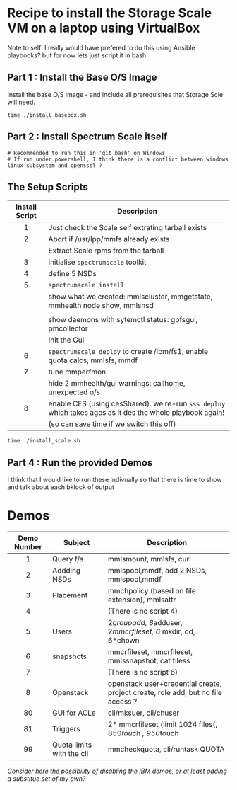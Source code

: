 Recipe to install the Storage Scale VM on a laptop using VirtualBox
===================================================================

Note to self: I really would have prefered to do this using Ansible playbooks?
but for now lets just script it in bash


## Part 1 : Install the Base O/S Image

Install the base O/S image - and include all prerequisites that Storage Scle will need.

```
time ./install_basebox.sh
```

## Part 2 : Install Spectrum Scale itself

```
# Recommended to run this in 'git bash' on Windows
# If run under powershell, I think there is a conflict between windows linux subsystem and opensssl ?
```
The Setup Scripts
-----------------

|     Install Script | Description |
|:-----:|------------------------------|
|  1 | Just check the Scale self extrating tarball exists|
|  2  | Abort if /usr/lpp/mmfs already exists |
|     |  Extract Scale rpms from the tarball|
|  3  | initialise `spectrumscale` toolkit|
|  4  |define 5 NSDs|
|  5  | `spectrumscale install`|
|     | show what we created: mmlscluster, mmgetstate, mmhealth node show, mmlsnsd|
|     | |
|     | show daemons with sytemctl status: gpfsgui, pmcollector|
|     | Init the Gui |
|  6  |`spectrumscale deploy` to create /ibm/fs1, enable quota calcs, mmlsfs, mmdf|
|  7  | tune mmperfmon|
|     | hide 2 mmhealth/gui warnings: callhome, unexpected o/s|
|  8  | enable CES (using cesShared). we re-run `sss deploy` which takes ages as it des the whole playbook again!|
|     | (so can save time if we switch this off) |


```
time ./install_scale.sh
```

## Part 4 : Run the provided Demos

I think that I would like to run these indivually so that there is time to show and talk about each bklock of output


Demos
=====
|     Demo Number | Subject | Description |
|:-----:|---------------|-------------------|
|   1   | Query f/s     | mmlsmount, mmlsfs, curl |
|   2   | Addding NSDs  | mmlspool,mmdf, add 2 NSDs, mmlspool,mmdf |
|   3   | Placement     | mmchpolicy (based on file extension), mmlsattr |
|   4   |               |  (There is no script 4) |
|   5   | Users         | 2*groupadd, 8*adduser, 2*mmcrfileset, 6* mkdir, dd, 6*chown |
|   6   | snapshots    |  mmcrfileset, mmcrfileset, mmlssnapshot, cat filess |
|   7   |               |  (There is no script 6) |
|   8   | Openstack     | openstack user+credential create, project create, role add, but no file access ? |
|  80   | GUI for ACLs  | cli/mksuer, cli/chuser |
| 81  | Triggers      | 2* mmcrfileset (limit 1024 files(, 850*touch , 950*touch |
| 99  | Quota limits with the cli | mmcheckquota, cli/runtask QUOTA |

_Consider here the possibility of disabling the IBM demos, or at least adding a substitue set of my own?_
